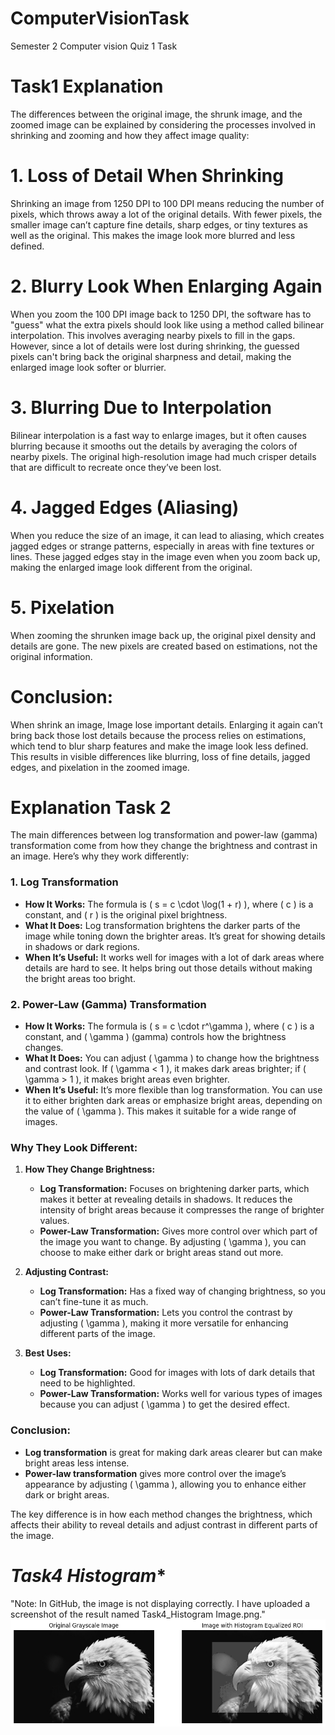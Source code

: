# ComputerVisionTask
Semester 2 Computer vision Quiz 1 Task

# **Task1 Explanation**

The differences between the original image, the shrunk image, and the zoomed image can be explained by considering the processes involved in shrinking and zooming and how they affect image quality:

# **1. Loss of Detail When Shrinking**
Shrinking an image from 1250 DPI to 100 DPI means reducing the number of pixels, which throws away a lot of the original details.
With fewer pixels, the smaller image can’t capture fine details, sharp edges, or tiny textures as well as the original. This makes the image look more blurred and less defined.
# **2. Blurry Look When Enlarging Again**
When you zoom the 100 DPI image back to 1250 DPI, the software has to "guess" what the extra pixels should look like using a method called bilinear interpolation. This involves averaging nearby pixels to fill in the gaps.
However, since a lot of details were lost during shrinking, the guessed pixels can't bring back the original sharpness and detail, making the enlarged image look softer or blurrier.
# **3. Blurring Due to Interpolation**
Bilinear interpolation is a fast way to enlarge images, but it often causes blurring because it smooths out the details by averaging the colors of nearby pixels.
The original high-resolution image had much crisper details that are difficult to recreate once they’ve been lost.
# **4. Jagged Edges (Aliasing)**
When you reduce the size of an image, it can lead to aliasing, which creates jagged edges or strange patterns, especially in areas with fine textures or lines.
These jagged edges stay in the image even when you zoom back up, making the enlarged image look different from the original.
# **5. Pixelation**
When zooming the shrunken image back up, the original pixel density and details are gone. The new pixels are created based on estimations, not the original information.

# **Conclusion:**
When  shrink an image, Image lose important details. Enlarging it again can’t bring back those lost details because the process relies on estimations, which tend to blur sharp features and make the image look less defined. This results in visible differences like blurring, loss of fine details, jagged edges, and pixelation in the zoomed image.





# **Explanation Task 2**
The main differences between log transformation and power-law (gamma) transformation come from how they change the brightness and contrast in an image. Here’s why they work differently:

### 1. **Log Transformation**
   - **How It Works:** The formula is \( s = c \cdot \log(1 + r) \), where \( c \) is a constant, and \( r \) is the original pixel brightness.
   - **What It Does:** Log transformation brightens the darker parts of the image while toning down the brighter areas. It’s great for showing details in shadows or dark regions.
   - **When It’s Useful:** It works well for images with a lot of dark areas where details are hard to see. It helps bring out those details without making the bright areas too bright.

### 2. **Power-Law (Gamma) Transformation**
   - **How It Works:** The formula is \( s = c \cdot r^\gamma \), where \( c \) is a constant, and \( \gamma \) (gamma) controls how the brightness changes.
   - **What It Does:** You can adjust \( \gamma \) to change how the brightness and contrast look. If \( \gamma < 1 \), it makes dark areas brighter; if \( \gamma > 1 \), it makes bright areas even brighter.
   - **When It’s Useful:** It’s more flexible than log transformation. You can use it to either brighten dark areas or emphasize bright areas, depending on the value of \( \gamma \). This makes it suitable for a wide range of images.

### Why They Look Different:
1. **How They Change Brightness:**
   - **Log Transformation:** Focuses on brightening darker parts, which makes it better at revealing details in shadows. It reduces the intensity of bright areas because it compresses the range of brighter values.
   - **Power-Law Transformation:** Gives more control over which part of the image you want to change. By adjusting \( \gamma \), you can choose to make either dark or bright areas stand out more.

2. **Adjusting Contrast:**
   - **Log Transformation:** Has a fixed way of changing brightness, so you can’t fine-tune it as much.
   - **Power-Law Transformation:** Lets you control the contrast by adjusting \( \gamma \), making it more versatile for enhancing different parts of the image.

3. **Best Uses:**
   - **Log Transformation:** Good for images with lots of dark details that need to be highlighted.
   - **Power-Law Transformation:** Works well for various types of images because you can adjust \( \gamma \) to get the desired effect.

### Conclusion:
- **Log transformation** is great for making dark areas clearer but can make bright areas less intense.
- **Power-law transformation** gives more control over the image’s appearance by adjusting \( \gamma \), allowing you to enhance either dark or bright areas.

The key difference is in how each method changes the brightness, which affects their ability to reveal details and adjust contrast in different parts of the image.





# *Task4 Histogram**
"Note: In GitHub, the image is not displaying correctly. I have uploaded a screenshot of the result named Task4_Histogram Image.png."
![Task 4 Histogram Equalization Result](Task4_Histogram%20Image.png)

